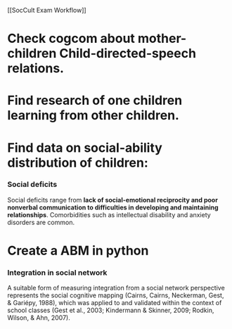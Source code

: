 

[[SocCult Exam Workflow]]


# Check cogcom about mother-children Child-directed-speech relations.



# Find research of one children learning from other children.



# Find data on social-ability distribution of children:
### Social deficits
Social deficits range from **lack of social-emotional reciprocity and poor nonverbal communication to difficulties in developing and maintaining relationships**. Comorbidities such as intellectual disability and anxiety disorders are common.


# Create a ABM in python





### Integration in social network
A suitable form of measuring integration from a social network perspective represents the social cognitive mapping (Cairns, Cairns, Neckerman, Gest, & Gariépy, 1988), which was applied to and validated within the context of school classes (Gest et al., 2003; Kindermann & Skinner, 2009; Rodkin, Wilson, & Ahn, 2007).


